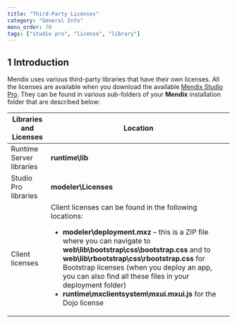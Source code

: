 ```yaml
---
title: "Third-Party Licenses"
category: "General Info"
menu_order: 70
tags: ["studio pro", "license", "library"]
---
```


## 1 Introduction

Mendix uses various third-party libraries that have their own licenses. All the licenses are available when you download the available [Mendix Studio Pro](https://appstore.home.mendix.com/link/modelers/). They can be found in various sub-folders of your **Mendix** installation folder that are described below:

| Libraries and Licenses   | Location                                                     |
| ------------------------ | ------------------------------------------------------------ |
| Runtime Server libraries | **runtime\lib**                                              |
| Studio Pro libraries     | **modeler\Licenses**                                         |
| Client licenses          | Client licenses can be found in the following locations: <ul><li>**modeler\deployment.mxz** – this is a ZIP file where you can navigate to **web\lib\bootstrap\css\bootstrap.css** and to **web\lib\rbootstrap\css\rbootstrap.css** for Bootstrap licenses (when you deploy an app, you can also find all these files in your deployment folder)</li><li>**runtime\mxclientsystem\mxui.mxui.js** for the Dojo license</li></ul> |



